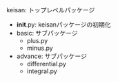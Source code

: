 keisan: トップレベルパッケージ
  - __init__.py: keisanパッケージの初期化
  - basic: サブパッケージ
    - plus.py
    - minus.py
  - advance: サブパッケージ
    - differential.py
    - integral.py
